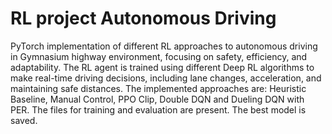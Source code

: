 # RL project Autonomous Driving

PyTorch implementation of different RL approaches to autonomous driving in Gymnasium highway environment, focusing on safety, efficiency, and adaptability. The RL agent is trained using different Deep RL algorithms to make real-time driving decisions, including lane changes, acceleration, and maintaining safe distances.
The implemented approaches are: Heuristic Baseline, Manual Control, PPO Clip, Double DQN and Dueling DQN with PER.
The files for training and evaluation are present.
The best model is saved.